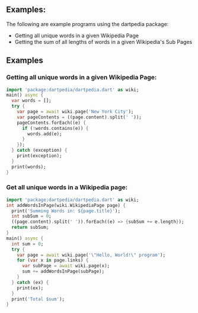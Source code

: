 ## Examples:
The following are example programs using the dartpedia package:
* Getting all unique words in a given Wikipedia Page
* Getting the sum of all lengths of words in a given Wikipedia's Sub Pages

## Examples
### Getting all unique words in a given Wikipedia Page:
```dart
import 'package:dartpedia/dartpedia.dart' as wiki;
main() async {
  var words = [];
  try {
    var page = await wiki.page('New York City');
    var pageContents = ((page.content).split(' '));
    pageContents.forEach((e) {
      if (!words.contains(e)) {
        words.add(e);
      }
    });
  } catch (exception) {
    print(exception);
  }
  print(words);
}
```
### Get all unique words in a Wikipedia page:
```dart
import 'package:dartpedia/dartpedia.dart' as wiki;
int addWordsInPage(wiki.WikipediaPage page) {
  print('Summing Words in: ${page.title}');
  int subSum = 0;
  ((page.content).split(' ')).forEach((e) => {subSum += e.length});
  return subSum;
}
main() async {
  int sum = 0;
  try {
    var page = await wiki.page('\"Hello, World!\" program');
    for (var x in page.links) {
      var subPage = await wiki.page(x);
      sum += addWordsInPage(subPage);
    }
  } catch (ex) {
    print(ex);
  }
  print('Total $sum');
}
```